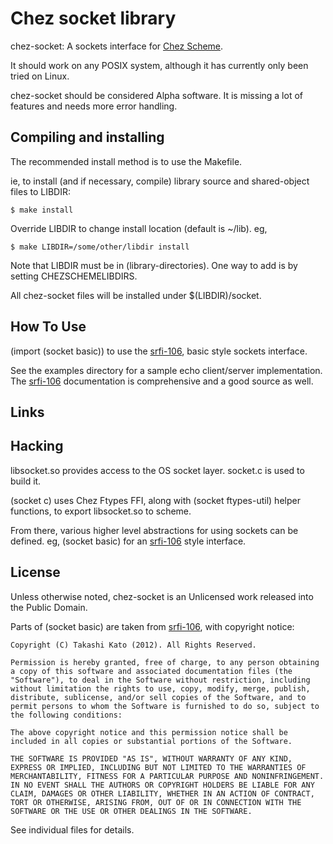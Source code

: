 # Chez socket library

chez-socket: A sockets interface for [Chez Scheme].

It should work on any POSIX system, although it has currently only been tried on Linux.

chez-socket should be considered Alpha software. It is missing a lot of features and needs more error handling.

## Compiling and installing

The recommended install method is to use the Makefile.

ie, to install (and if necessary, compile) library source and shared-object files to LIBDIR:

    $ make install

Override LIBDIR to change install location (default is ~/lib). eg,

    $ make LIBDIR=/some/other/libdir install

Note that LIBDIR must be in (library-directories). One way to add is by setting CHEZSCHEMELIBDIRS.

All chez-socket files will be installed under $(LIBDIR)/socket.

## How To Use

(import (socket basic)) to use the [srfi-106], basic style sockets interface.

See the examples directory for a sample echo client/server implementation. The [srfi-106] documentation is comprehensive and a good source as well.

## Links

[Chez Scheme]: https://cisco.github.io/ChezScheme/ "Chez Scheme"
[srfi-106]: https://srfi.schemers.org/srfi-106/srfi-106.html "srfi-106"

## Hacking

libsocket.so provides access to the OS socket layer. socket.c is used to build it.

(socket c) uses Chez Ftypes FFI, along with (socket ftypes-util) helper functions, to export libsocket.so to scheme.

From there, various higher level abstractions for using sockets can be defined. eg, (socket basic) for an [srfi-106] style interface.

## License

Unless otherwise noted, chez-socket is an Unlicensed work released into the Public Domain.

Parts of (socket basic) are taken from [srfi-106], with copyright notice:

	Copyright (C) Takashi Kato (2012). All Rights Reserved.

	Permission is hereby granted, free of charge, to any person obtaining a copy of this software and associated documentation files (the "Software"), to deal in the Software without restriction, including without limitation the rights to use, copy, modify, merge, publish, distribute, sublicense, and/or sell copies of the Software, and to permit persons to whom the Software is furnished to do so, subject to the following conditions:

	The above copyright notice and this permission notice shall be included in all copies or substantial portions of the Software.

	THE SOFTWARE IS PROVIDED "AS IS", WITHOUT WARRANTY OF ANY KIND, EXPRESS OR IMPLIED, INCLUDING BUT NOT LIMITED TO THE WARRANTIES OF MERCHANTABILITY, FITNESS FOR A PARTICULAR PURPOSE AND NONINFRINGEMENT. IN NO EVENT SHALL THE AUTHORS OR COPYRIGHT HOLDERS BE LIABLE FOR ANY CLAIM, DAMAGES OR OTHER LIABILITY, WHETHER IN AN ACTION OF CONTRACT, TORT OR OTHERWISE, ARISING FROM, OUT OF OR IN CONNECTION WITH THE SOFTWARE OR THE USE OR OTHER DEALINGS IN THE SOFTWARE.

See individual files for details.
